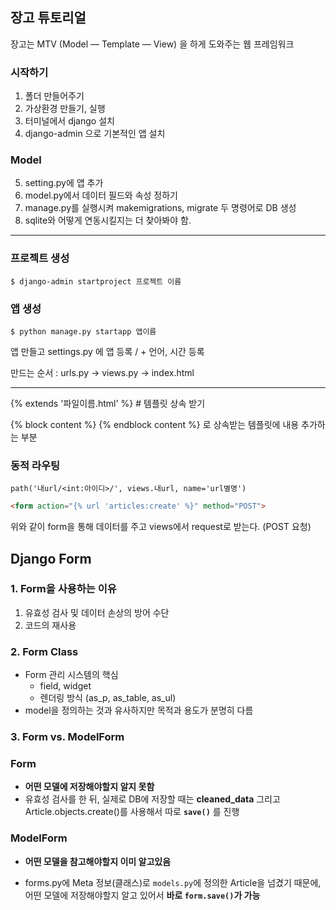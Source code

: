 ## 장고 튜토리얼

장고는 MTV (Model — Template — View) 을 하게 도와주는 웹 프레임워크


### 시작하기

1. 폴더 만들어주기
2. 가상환경 만들기, 실행
3. 터미널에서 django 설치
4. django-admin 으로 기본적인 앱 설치

### Model
5. setting.py에 앱 추가
6. model.py에서 데이터 필드와 속성 정하기
7. manage.py를 실행시켜 makemigrations, migrate 두 명령어로 DB 생성
8. sqlite와 어떻게 연동시킬지는 더 찾아봐야 함.

---------------------------------------------------------------------------


### 프로젝트 생성
```
$ django-admin startproject 프로젝트 이름
```

### 앱 생성
```
$ python manage.py startapp 앱이름
```

앱 만들고 settings.py 에 앱 등록 / + 언어, 시간 등록

만드는 순서 : urls.py -> views.py -> index.html

---------------------------------------------------

{% extends '파일이름.html' %}  # 템플릿 상속 받기

{% block content %} {% endblock content %} 로 상속받는 템플릿에 내용 추가하는 부분

### 동적 라우팅
```
path('내url/<int:아이디>/', views.내url, name='url별명')
```

```html
<form action="{% url 'articles:create' %}" method="POST">
```
위와 같이 form을 통해 데이터를 주고 views에서 request로 받는다. (POST 요청)


## Django Form

### 1. Form을 사용하는 이유

1. 유효성 검사 및 데이터 손상의 방어 수단
2. 코드의 재사용 

### 2. Form Class

- Form 관리 시스템의 핵심
  - field, widget
  - 렌더링 방식 (as_p, as_table, as_ul)
- model을 정의하는 것과 유사하지만 목적과 용도가 분명히 다름


### 3. Form vs. ModelForm

### Form

- **어떤 모델에 저장해야할지 알지 못함**
- 유효성 검사를 한 뒤, 실제로 DB에 저장할 때는 **cleaned_data** 그리고 Article.objects.create()를 사용해서 따로 **`save()`** 를 진행 

### ModelForm

- **어떤 모델을 참고해야할지 이미 알고있음**

- forms.py에 Meta 정보(클래스)로 `models.py`에 정의한 Article을 넘겼기 때문에, 어떤 모델에 저장해야할지 알고 있어서 **바로 `form.save()`가 가능**
